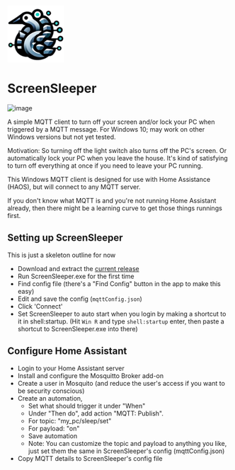 ![image](SleepScreenWPF/screensleeper-logo-128.png)

# ScreenSleeper

![image](https://github.com/pengowray/ScreenSleeper/assets/800133/e457f06a-12f9-4a50-b25e-5b32147e8099)

A simple MQTT client to turn off your screen and/or lock your PC when triggered by a MQTT message. For Windows 10; may work on other Windows versions but not yet tested.

Motivation: So turning off the light switch also turns off the PC's screen. Or automatically lock your PC when you leave the house. It's kind of satisfying to turn off everything at once if you need to leave your PC running.

This Windows MQTT client is designed for use with Home Assistance (HAOS), but will connect to any MQTT server.

If you don't know what MQTT is and you're not running Home Assistant already, then there might be a learning curve to get those things runnings first.

## Setting up ScreenSleeper

This is just a skeleton outline for now

* Download and extract the [current release](https://github.com/pengowray/ScreenSleeper/releases)
* Run ScreenSleeper.exe for the first time
* Find config file (there's a "Find Config" button in the app to make this easy)
* Edit and save the config (`mqttConfig.json`)
* Click 'Connect'
* Set ScreenSleeper to auto start when you login by making a shortcut to it in shell:startup. (Hit `Win R` and type `shell:startup` enter, then paste a shortcut to ScreenSleeper.exe into there)

## Configure Home Assistant
* Login to your Home Assistant server
* Install and configure the Mosquitto Broker add-on
* Create a user in Mosquito (and reduce the user's access if you want to be security conscious)
* Create an automation,
  * Set what should trigger it under "When"
  * Under "Then do", add action "MQTT: Publish".
  * For topic: "my_pc/sleep/set"
  * For payload: "on"
  * Save automation
  * Note: You can customize the topic and payload to anything you like, just set them the same in ScreenSleeper's config (mqttConfig.json)
* Copy MQTT details to ScreenSleeper's config file

